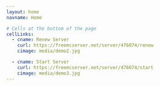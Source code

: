```yaml
---
layout: home
navname: Home

# Cells at the bottom of the page
cellLinks:
  - cname: Renew Server
    curl: https://freemcserver.net/server/476074/renew
    cimage: media/demo2.jpg

  - cname: Start Server
    curl: https://freemcserver.net/server/476074/start
    cimage: media/demo3.jpg
---
```

